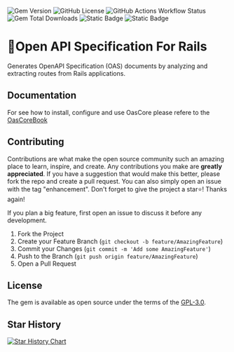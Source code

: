 ![Gem Version](https://img.shields.io/gem/v/oas_core?color=E9573F)
![GitHub License](https://img.shields.io/github/license/a-chacon/oas_core?color=blue)
![GitHub Actions Workflow Status](https://img.shields.io/github/actions/workflow/status/a-chacon/oas_core/.github%2Fworkflows%2Frubyonrails.yml)
![Gem Total Downloads](https://img.shields.io/gem/dt/oas_core)
![Static Badge](https://img.shields.io/badge/Rails-%3E%3D7.0.0-%23E9573F)
![Static Badge](https://img.shields.io/badge/Ruby-%3E%3D3.1.0-%23E9573F)

# 📃Open API Specification For Rails

Generates OpenAPI Specification (OAS) documents by analyzing and extracting routes from Rails applications.

## Documentation

For see how to install, configure and use OasCore please refere to the [OasCoreBook](http://a-chacon.com/oas_core)

## Contributing

Contributions are what make the open source community such an amazing place to learn, inspire, and create. Any contributions you make are **greatly appreciated**. If you have a suggestion that would make this better, please fork the repo and create a pull request. You can also simply open an issue with the tag "enhancement". Don't forget to give the project a star⭐! Thanks again!

If you plan a big feature, first open an issue to discuss it before any development.

1. Fork the Project
2. Create your Feature Branch (`git checkout -b feature/AmazingFeature`)
3. Commit your Changes (`git commit -m 'Add some AmazingFeature'`)
4. Push to the Branch (`git push origin feature/AmazingFeature`)
5. Open a Pull Request

## License

The gem is available as open source under the terms of the [GPL-3.0](https://www.gnu.org/licenses/gpl-3.0.en.html#license-text).

## Star History

[![Star History Chart](https://api.star-history.com/svg?repos=a-chacon/oas_core&type=Date)](https://www.star-history.com/#a-chacon/oas_core&Date)
